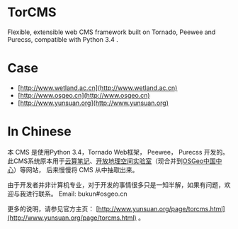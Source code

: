# TorCMS
Flexible, extensible web CMS framework built on Tornado, Peewee and Purecss, compatible with Python 3.4 .

# Case

* [http://www.wetland.ac.cn](http://www.wetland.ac.cn)
* [http://www.osgeo.cn](http://www.osgeo.cn)
* [http://www.yunsuan.org](http://www.yunsuan.org)

# In Chinese

本 CMS 是使用Python 3.4，Tornado Web框架， Peewee， Purecss 开发的。
此CMS系统原本用于[云算笔记](http://www.yunsuan.org)、[开放地理空间实验室](http://lab.osgeo.cn)（现合并到[OSGeo中国中心](http://www.osgeo.cn)）等网站，
后来慢慢将 CMS 从中抽取出来。

由于开发者并非计算机专业，对于开发的事情很多只是一知半解，如果有问题，欢迎与我进行联系。 Email: bukun#osgeo.cn

更多的说明，请参见官方主页：  [http://www.yunsuan.org/page/torcms.html](http://www.yunsuan.org/page/torcms.html) 。
